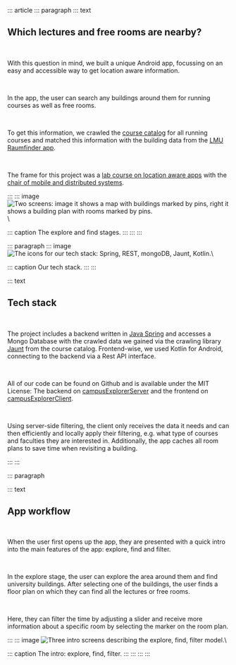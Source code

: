 ::: article
::: paragraph
::: text
## Which lectures and free rooms are nearby?

&nbsp;

With this question in mind, we built a unique Android app, focussing on an easy and accessible way to get location aware information.  

&nbsp;

In the app, the user can search any buildings around them for running courses as well as free rooms.

&nbsp;

To get this information, we crawled the [course catalog](https://lsf.verwaltung.uni-muenchen.de/qisserver/rds?state=user&type=5&language=en) for all running courses and matched this information with the building data from the [LMU Raumfinder app](https://www.uni-muenchen.de/raumfinder/index.html#/).

&nbsp;

The frame for this project was a [lab course on location aware apps](http://www.mobile.ifi.lmu.de/lehrveranstaltungen/msp-ws1819/) with the [chair of mobile and distributed systems](http://www.mobile.ifi.lmu.de/).

:::
::: image
![Two screens: image it shows a map with buildings marked by pins, right it shows a building plan with rooms marked by pins.](../static/img/android.jpg)\

::: caption
The explore and find stages.
:::
:::
:::

::: paragraph
::: image
![The icons for our tech stack: Spring, REST, mongoDB, Jaunt, Kotlin.](../static/img/android_stack.jpg)\

::: caption
Our tech stack.
:::
:::

::: text
## Tech stack

&nbsp;

The project includes a backend written in [Java Spring](https://spring.io/) and accesses a Mongo Database with the crawled data we gained via the crawling library [Jaunt](https://jaunt-api.com/) from the course catalog. 
Frontend-wise, we used Kotlin for Android, connecting to the backend via a Rest API interface.

&nbsp;

All of our code can be found on Github and is available under the MIT License: The backend on [campusExplorerServer](https://github.com/beneseifert/campusExplorerServer) and the frontend on [campusExplorerClient](https://github.com/alexanderperzl/campusExplorerClient).

&nbsp;

Using server-side filtering, the client only receives the data it needs and can then efficiently and locally apply their filtering, e.g. what type of courses and faculties they are interested in. Additionally, the app caches all room plans to save time when revisiting a building.

:::
:::

::: paragraph

::: text
## App workflow

&nbsp;

When the user first opens up the app, they are presented with a quick intro into the main features of the app: explore, find and filter.

&nbsp;

In the explore stage, the user can explore the area around them and find university buildings. 
After selecting one of the buildings, the user finds a floor plan on which they can find all the lectures or free rooms. 

&nbsp;

Here, they can filter the time by adjusting a slider and receive more information about a specific room by selecting the marker on the room plan.

:::
::: image
![Three intro screens describing the explore, find, filter model.](../static/img/android_intro.jpg)\

::: caption
The intro: explore, find, filter.
:::
:::
:::
:::